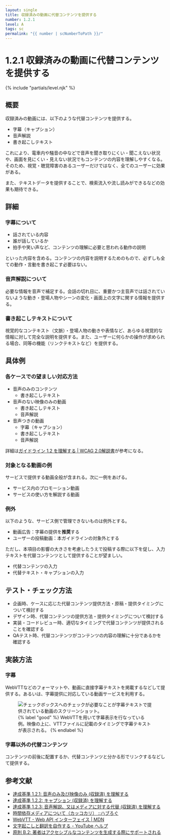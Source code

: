 ```yaml
---
layout: single
title: 収録済みの動画に代替コンテンツを提供する
number: 1.2.1
level: A
tags: sc
permalink: "{{ number | scNumberToPath }}/"
---
```


# 1.2.1 収録済みの動画に代替コンテンツを提供する

{% include "partials/level.njk" %}

## 概要

収録済みの動画には、以下のような代替コンテンツを提供する。

- 字幕（キャプション）
- 音声解説
- 書き起こしテキスト

これにより、電車内や騒音の中などで音声を聞き取りにくい・聞こえない状況や、画面を見にくい・見えない状況でもコンテンツの内容を理解しやすくなる。そのため、視覚・聴覚障害のあるユーザーだけではなく、全てのユーザーに効果がある。

また、テキストデータを提供することで、検索流入や流し読みができるなどの効果も期待できる。

## 詳細

### 字幕について

- 話されている内容
- 誰が話しているか
- 拍手や笑い声など、コンテンツの理解に必要と思われる動作の説明

といった内容を含める。コンテンツの内容を説明するためのもので、必ずしも全ての動作・言動を書き起こす必要はない。

### 音声解説について

必要な情報を音声で補足する。会話の切れ目に、重要かつ主音声では話されていないような動き・登場人物やシーンの変化・画面上の文字に関する情報を提供する。

### 書き起こしテキストについて

視覚的なコンテキスト（文脈）・登場人物の動きや表情など、あらゆる視覚的な情報に対して完全な説明を提供する。また、ユーザーに何らかの操作が求められる場合、同等の機能（リンクテキストなど）を提供する。


## 具体例

### 各ケースでの望ましい対応方法

- 音声のみのコンテンツ
  - 書き起こしテキスト
- 音声のない映像のみの動画
  - 書き起こしテキスト
  - 音声解説
- 音声つきの動画
  - 字幕（キャプション）
  - 書き起こしテキスト
  - 音声解説

詳細は[ガイドライン 1.2 を理解する | WCAG 2.0解説書](https://waic.jp/docs/UNDERSTANDING-WCAG20/media-equiv.html)が参考になる。

### 対象となる動画の例

サービスで提供する動画全般が含まれる。次に一例をあげる。

- サービス内のプロモーション動画
- サービスの使い方を解説する動画

### 例外

以下のような、サービス側で管理できないものは例外とする。

- 動画広告：字幕の提供を**推奨**する
- ユーザーの投稿動画：本ガイドラインの対象外とする

ただし、本項目の影響の大きさを考慮したうえで投稿する際に以下を促し、入力テキストを代替コンテンツとして提供することが望ましい。

- 代替コンテンツの入力
- 代替テキスト・キャプションの入力

## テスト・チェック方法

- 企画時、ケースに応じた代替コンテンツ提供方法・原稿・提供タイミングについて検討する
- デザイン時、代替コンテンツの提供方法・提供タイミングについて検討する
- 実装・コードレビュー時、適切なタイミングで代替コンテンツが提供されることを確認する
- QAテスト時、代替コンテンツがコンテンツの内容の理解に十分であるかを確認する

## 実装方法

### 字幕

WebVTTなどのフォーマットや、動画に直接字幕テキストを掲載するなどして提供する。あるいは、字幕提供に対応している動画サービスを利用する。

<figure>
<img src="/img/1/2/1/movie.png" alt="チェックボックスへのチェックが必要なことが字幕テキストで提供されている動画のスクリーンショット。">
<figcaption>
{% label "good" %}
WebVTTを用いて字幕表示を行なっている例。映像の上に、VTTファイルに記載のタイミングで字幕テキストが表示される。
{% endlabel %}
</figcaption>
</figure>

### 字幕以外の代替コンテンツ

コンテンツの前後に配置するか、代替コンテンツと分かる形でリンクするなどして提供する。

## 参考文献

- [達成基準 1.2.1: 音声のみ及び映像のみ (収録済) を理解する](https://waic.jp/docs/WCAG21/Understanding/audio-only-and-video-only-prerecorded.html)
- [達成基準 1.2.2: キャプション (収録済) を理解する](https://waic.jp/docs/WCAG21/Understanding/captions-prerecorded.html)
- [達成基準 1.2.3: 音声解説、又はメディアに対する代替 (収録済) を理解する](https://waic.jp/docs/WCAG21/Understanding/audio-description-or-media-alternative-prerecorded.html)
- [時間依存メディアについて（カッコカリ） ::ハブろぐ](https://havelog.aho.mu/develop/a11y/e740-timed_base_media.html)
- [WebVTT - Web API インターフェイス | MDN](https://developer.mozilla.org/ja/docs/Web/API/Web_Video_Text_Tracks_Format)
- [文字起こしと翻訳を自作する - YouTube ヘルプ](https://support.google.com/youtube/topic/7296214?hl=ja&ref_topic=3014331)
- [原則 B.2: 著者はアクセシブルなコンテンツを生成する際にサポートされる](https://fukumotoy.github.io/atag20-ja/#principle_b2)
